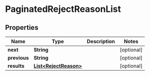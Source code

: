 

# PaginatedRejectReasonList

## Properties

Name | Type | Description | Notes
------------ | ------------- | ------------- | -------------
**next** | **String** |  |  [optional]
**previous** | **String** |  |  [optional]
**results** | [**List&lt;RejectReason&gt;**](RejectReason.md) |  |  [optional]




